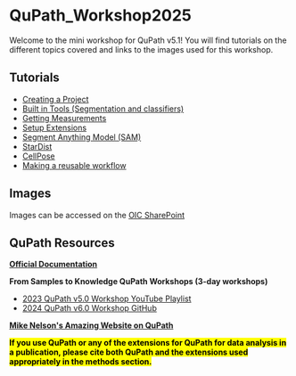 # QuPath_Workshop2025
Welcome to the mini workshop for QuPath v5.1! You will find tutorials on the different topics covered and links to the images used for this workshop.

## Tutorials
- [Creating a Project](/Tutorials/01_Create_QuPath_project.md)
- [Built in Tools (Segmentation and classifiers)](/Tutorials/02_Builtin_Tools.md)
- [Getting Measurements](/Tutorials/03_Measurments.md)
- [Setup Extensions](/Tutorials/04_Setup_extenstions.md)
- [Segment Anything Model (SAM)](/Tutorials/05_SAM.md)
- [StarDist](/Tutorials/06_StarDist.md)
- [CellPose](/Tutorials/07_CellPose.md)
- [Making a reusable workflow](/Tutorials/08_Workflows.md)

## Images
Images can be accessed on the [OIC SharePoint](https://vanandelinstitute.sharepoint.com/:f:/r/sites/optical/Resource%20Documents/Image%20Analysis%20Resources/QuPath%20Workshop%202025/Images?csf=1&web=1&e=D00re7)

## QuPath Resources
[**Official Documentation**](https://qupath.readthedocs.io/en/stable/)

**From Samples to Knowledge QuPath Workshops (3-day workshops)**
- [2023 QuPath v5.0 Workshop YouTube Playlist](https://www.youtube.com/playlist?list=PLlGXRBscPbCD_3JgAs807NJM1HzKcxueh)
- [2024 QuPath v6.0 Workshop GitHub](https://github.com/saramcardle/FS2K)

[**Mike Nelson's Amazing Website on QuPath**](https://www.imagescientist.com/image-analysis)


<mark>**If you use QuPath or any of the extensions for QuPath for data analysis in a publication, please cite both QuPath and the extensions used appropriately in the methods section.**</mark>
